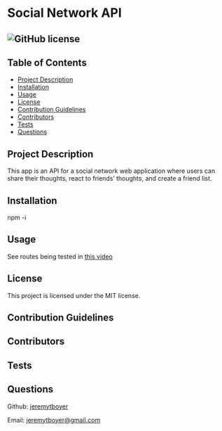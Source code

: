 # Social Network API
## ![GitHub license](https://img.shields.io/badge/license-MIT-blue.svg)

## Table of Contents
- [Project Description](#project-description)
- [Installation](#installation)
- [Usage](#usage)
- [License](#license)
- [Contribution Guidelines](#contribution-guidelines)
- [Contributors](#contributors)
- [Tests](#test)
- [Questions](#questions) 

## Project Description

This app is an API for a social network web application where users can share their thoughts, react to friends’ thoughts, and create a friend list.

## Installation 

npm -i

## Usage 

See routes being tested in [this video](https://drive.google.com/file/d/1J_XZJV4MURkqbOUqFqtHap-Xcohceo99/view)

## License

This project is licensed under the MIT license.

## Contribution Guidelines

 
## Contributors 



## Tests 



## Questions

Github: [jeremytboyer](https://github.com/jeremytboyer)

Email: [jeremytboyer@gmail.com](mailto:jeremytboyer@gmail.com)
